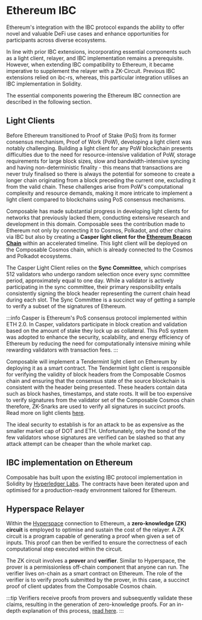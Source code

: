 # Ethereum IBC

Ethereum's integration with the IBC protocol expands the ability to offer novel and valuable DeFi use cases and enhance opportunities for participants across diverse ecosystems.

In line with prior IBC extensions, incorporating essential components such as a light client, relayer, and IBC implementation remains a prerequisite. However, when extending IBC compatibility to Ethereum, it became imperative to supplement the relayer with a ZK-Circuit. Previous IBC extensions relied on ibc-rs, whereas, this particular integration utilises an IBC implementation in Solidity.

The essential components powering the Ethereum IBC connection are described in the following section.

## Light Clients
Before Ethereum transitioned to Proof of Stake (PoS) from its former consensus mechanism, Proof of Work (PoW), developing a light client was notably challenging. Building a light client for any PoW blockchain presents difficulties due to the need for resource-intensive validation of PoW, storage requirements for large block sizes, slow and bandwidth-intensive syncing and having non-deterministic finality - this means that transactions are never truly finalised so there is always the potential for someone to create a longer chain originating from a block preceding the current one, excluding it from the valid chain. These challenges arise from PoW's computational complexity and resource demands, making it more intricate to implement a light client compared to blockchains using PoS consensus mechanisms.

Composable has made substantial progress in developing light clients for networks that previously lacked them, conducting extensive research and development in this domain. Composable sees the contribution made to Ethereum not only by connecting it to Cosmos, Polkadot, and other chains via IBC but also by creating a **Casper light client for the [Ethereum Beacon Chain](https://ethereum.org/en/roadmap/beacon-chain/#what-is-the-beacon-chain)** within an accelerated timeline. This light client will be deployed on the Composable Cosmos chain, which is already connected to the Cosmos and Polkadot ecosystems.

The Casper Light Client relies on the **Sync Committee**, which comprises 512 validators who undergo random selection once every sync committee period, approximately equal to one day. While a validator is actively participating in the sync committee, their primary responsibility entails consistently signing the block header representing the current chain head during each slot. The Sync Committee is a succinct way of getting a sample to verify a subset of the signatures of Ethereum. 

:::info
Casper is Ethereum's PoS consensus protocol implemented within ETH 2.0. In Casper, validators participate in block creation and validation based on the amount of stake they lock up as collateral. This PoS system was adopted to enhance the security, scalability, and energy efficiency of Ethereum by reducing the need for computationally intensive mining while rewarding validators with transaction fees.
:::

Composable will implement a Tendermint light client on Ethereum by deploying it as a smart contract. The Tendermint light client is responsible for verifying the validity of block headers from the Composable Cosmos chain and ensuring that the consensus state of the source blockchain is consistent with the header being presented. These headers contain data such as block hashes, timestamps, and state roots. It will be too expensive to verify signatures from  the validator set of the Composable Cosmos chain therefore, ZK-Snarks are used to verify all signatures in succinct proofs. Read more on light clients [here](light-clients.md).

The ideal security to establish is for an attack to be as expensive as the smaller market cap of DOT and ETH. Unfortunately, only the bond of the few validators whose signatures are verified can be slashed so that any attack attempt can be cheaper than the whole market cap. 

## IBC implementation on Ethereum
Composable has built upon the existing IBC protocol implementation in Solidity by [Hyperledger Labs](https://github.com/hyperledger-labs/yui-ibc-solidity). The contracts have been iterated upon and optimised for a production-ready environment tailored for Ethereum. 

## Hyperspace Relayer
Within the [Hyperspace](hyperspace-relayer.md) connection to Ethereum, a **zero-knowledge (ZK) circuit** is employed to optimise and sustain the cost of the relayer. A ZK circuit is a program capable of generating a proof when given a set of inputs. This proof can then be verified to ensure the correctness of each computational step executed within the circuit. 

The ZK circuit involves a **prover** and **verifier**. Similar to Hyperspace, the prover is a permissionless off-chain component that anyone can run. The verifier lives on-chain as a smart contract on Ethereum. The role of the verifier is to verify proofs submitted by the prover, in this case, a succinct proof of client updates from the Composable Cosmos chain.

:::tip
Verifiers receive proofs from provers and subsequently validate these claims, resulting in the generation of zero-knowledge proofs. For an in-depth explanation of this process, [read here](https://ethereum.org/en/developers/docs/zksnarks).
:::
